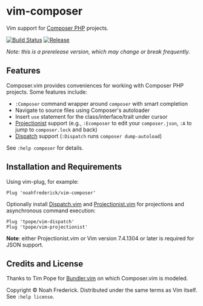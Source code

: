 # vim-composer

Vim support for [Composer PHP][composer] projects.

[![Build Status][buildimg]](https://travis-ci.org/noahfrederick/vim-composer)
[![Release][release]](https://github.com/noahfrederick/vim-composer/releases)

*Note: this is a prerelease version, which may change or break frequently.*

[composer]: https://getcomposer.org/
[buildimg]: https://img.shields.io/travis/noahfrederick/vim-composer/master.svg
[release]:  https://img.shields.io/github/tag/noahfrederick/vim-composer.svg?maxAge=2592000

## Features

Composer.vim provides conveniences for working with Composer PHP projects.
Some features include:

* `:Composer` command wrapper around `composer` with smart completion
* Navigate to source files using Composer's autoloader
* Insert `use` statement for the class/interface/trait under cursor
* [Projectionist][projectionist] support (e.g., `:Ecomposer` to edit your
  `composer.json`, `:A` to jump to `composer.lock` and back)
* [Dispatch][dispatch] support (`:Dispatch` runs `composer dump-autoload`)

See `:help composer` for details.

## Installation and Requirements

Using vim-plug, for example:

	Plug 'noahfrederick/vim-composer'

Optionally install [Dispatch.vim][dispatch] and
[Projectionist.vim][projectionist] for projections and asynchronous command
execution:

	Plug 'tpope/vim-dispatch'
	Plug 'tpope/vim-projectionist'

**Note**: either Projectionist.vim or Vim version 7.4.1304 or later is required
for JSON support.

## Credits and License

Thanks to Tim Pope for [Bundler.vim][bundler] on which Composer.vim is modeled.

Copyright © Noah Frederick. Distributed under the same terms as Vim itself.
See `:help license`.

[projectionist]: https://github.com/tpope/vim-projectionist
[dispatch]: https://github.com/tpope/vim-dispatch
[bundler]: https://github.com/tpope/vim-bundler

